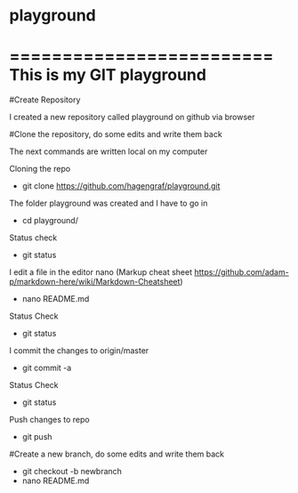 # playground
=========================
This is my GIT playground
========================


#Create Repository

I created a new repository called playground on github via browser


#Clone the repository, do some edits and write them back

The next commands are written local on my computer  

Cloning the repo 
* git clone https://github.com/hagengraf/playground.git

The folder playground was created and I have to go in
* cd playground/

Status check
* git status

I edit a file in the editor nano
(Markup cheat sheet https://github.com/adam-p/markdown-here/wiki/Markdown-Cheatsheet)
* nano README.md

Status Check
* git status

I commit the changes to origin/master
* git commit -a

Status Check
* git status

Push changes to repo
* git push


#Create a new branch, do some edits and write them back
* git checkout -b newbranch
* nano README.md

